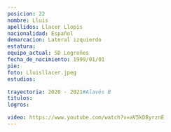 ```yaml
---
posicion: 22
nombre: Lluis
apellidos: Llacer Llopis
nacionalidad: Español
demarcacion: Lateral izquierdo
estatura: 
equipo_actual: SD Logroñes
fecha_de_nacimiento: 1999/01/01
pie: 
foto: Lluisllacer.jpeg
estudios: 

trayectoria: 2020 - 2021#Alavés B
titulos:
logros:

video: https://www.youtube.com/watch?v=aV5kDByrznE
---
```

